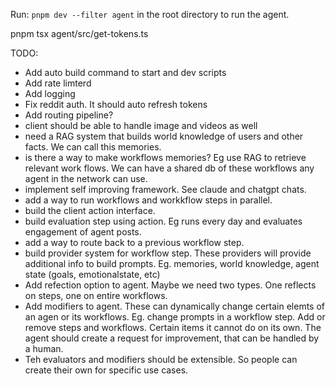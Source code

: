 Run: `pnpm dev --filter agent` in the root directory to run the agent.

pnpm tsx agent/src/get-tokens.ts

TODO:

- Add auto build command to start and dev scripts
- Add rate limterd
- Add logging
- Fix reddit auth. It should auto refresh tokens
- Add routing pipeline?
- client should be able to handle image and videos as well
- need a RAG system that builds world knowledge of users and other facts. We can call this memories.
- is there a way to make workflows memories? Eg use RAG to retrieve relevant work flows. We can have a shared db of these workflows any agent in the network can use.
- implement self improving framework. See claude and chatgpt chats.
- add a way to run workflows and workkflow steps in parallel.
- build the client action interface.
- build evaluation step using action. Eg runs every day and evaluates engagement of agent posts.
- add a way to route back to a previous workflow step.
- build provider system for workflow step. These providers will provide additional info to build prompts. Eg. memories, world knowledge, agent state (goals, emotionalstate, etc)
- Add refection option to agent. Maybe we need two types. One reflects on steps, one on entire workflows.
- Add modifiers to agent. These can dynamically change certain elemts of an agen or its workflows. Eg. change prompts in a workflow step. Add or remove steps and workflows. Certain items it cannot do on its own. The agent should create a request for improvement, that can be handled by a human.
- Teh evaluators and modifiers should be extensible. So people can create their own for specific use cases.
